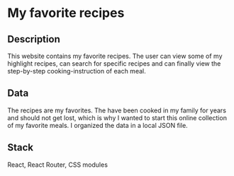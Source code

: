 # My favorite recipes

## Description

This website contains my favorite recipes. The user can view some of my highlight recipes, can search for specific recipes and can finally view the step-by-step cooking-instruction of each meal.

## Data

The recipes are my favorites. The have been cooked in my family for years and should not get lost, which is why I wanted to start this online collection of my favorite meals. I organized the data in a local JSON file.

## Stack

React, React Router, CSS modules
